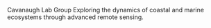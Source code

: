 Cavanaugh Lab Group
Exploring the dynamics of coastal and marine ecosystems through advanced remote sensing.
